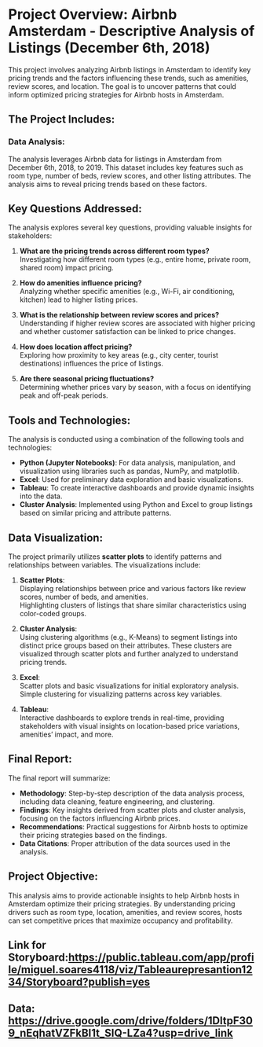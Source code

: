 # Project Overview: Airbnb Amsterdam - Descriptive Analysis of Listings (December 6th, 2018)

This project involves analyzing Airbnb listings in Amsterdam to identify key pricing trends and the factors influencing these trends, such as amenities, review scores, and location. The goal is to uncover patterns that could inform optimized pricing strategies for Airbnb hosts in Amsterdam.

## The Project Includes:

### Data Analysis:
The analysis leverages Airbnb data for listings in Amsterdam from December 6th, 2018, to 2019. This dataset includes key features such as room type, number of beds, review scores, and other listing attributes. The analysis aims to reveal pricing trends based on these factors.

## Key Questions Addressed:
The analysis explores several key questions, providing valuable insights for stakeholders:

1. **What are the pricing trends across different room types?**  
   Investigating how different room types (e.g., entire home, private room, shared room) impact pricing.

2. **How do amenities influence pricing?**  
   Analyzing whether specific amenities (e.g., Wi-Fi, air conditioning, kitchen) lead to higher listing prices.

3. **What is the relationship between review scores and prices?**  
   Understanding if higher review scores are associated with higher pricing and whether customer satisfaction can be linked to price changes.

4. **How does location affect pricing?**  
   Exploring how proximity to key areas (e.g., city center, tourist destinations) influences the price of listings.

5. **Are there seasonal pricing fluctuations?**  
   Determining whether prices vary by season, with a focus on identifying peak and off-peak periods.

## Tools and Technologies:
The analysis is conducted using a combination of the following tools and technologies:

- **Python (Jupyter Notebooks)**: For data analysis, manipulation, and visualization using libraries such as pandas, NumPy, and matplotlib.
- **Excel**: Used for preliminary data exploration and basic visualizations.
- **Tableau**: To create interactive dashboards and provide dynamic insights into the data.
- **Cluster Analysis**: Implemented using Python and Excel to group listings based on similar pricing and attribute patterns.

## Data Visualization:
The project primarily utilizes **scatter plots** to identify patterns and relationships between variables. The visualizations include:

1. **Scatter Plots**:  
   Displaying relationships between price and various factors like review scores, number of beds, and amenities.  
   Highlighting clusters of listings that share similar characteristics using color-coded groups.

2. **Cluster Analysis**:  
   Using clustering algorithms (e.g., K-Means) to segment listings into distinct price groups based on their attributes. These clusters are visualized through scatter plots and further analyzed to understand pricing trends.

3. **Excel**:  
   Scatter plots and basic visualizations for initial exploratory analysis.  
   Simple clustering for visualizing patterns across key variables.

4. **Tableau**:  
   Interactive dashboards to explore trends in real-time, providing stakeholders with visual insights on location-based price variations, amenities’ impact, and more.

## Final Report:
The final report will summarize:
- **Methodology**: Step-by-step description of the data analysis process, including data cleaning, feature engineering, and clustering.
- **Findings**: Key insights derived from scatter plots and cluster analysis, focusing on the factors influencing Airbnb prices.
- **Recommendations**: Practical suggestions for Airbnb hosts to optimize their pricing strategies based on the findings.
- **Data Citations**: Proper attribution of the data sources used in the analysis.

## Project Objective:
This analysis aims to provide actionable insights to help Airbnb hosts in Amsterdam optimize their pricing strategies. By understanding pricing drivers such as room type, location, amenities, and review scores, hosts can set competitive prices that maximize occupancy and profitability.


## Link for Storyboard:https://public.tableau.com/app/profile/miguel.soares4118/viz/Tableaurepresantion1234/Storyboard?publish=yes

## Data: https://drive.google.com/drive/folders/1DltpF309_nEqhatVZFkBI1t_SIQ-LZa4?usp=drive_link



